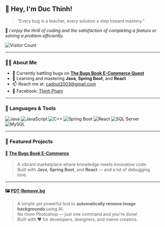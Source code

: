 ## 👋 Hey, I'm Duc Thinh!

> “Every bug is a teacher, every solution a step toward mastery.”

🎯 *I enjoy the thrill of coding and the satisfaction of completing a feature or solving a problem efficiently.*

![Visitor Count](https://komarev.com/ghpvc/?username=PDTMG&label=Visitors&color=0e75b6&style=flat)

---

### 🧑‍💻 About Me
- 🐞 Currently battling bugs on [**The Bugs Book E-Commerce Quest**](https://github.com/icrRick/theBugs_book_ecommerce)
- 🌱 Learning and mastering **Java**, **Spring Boot**, and **React**
- 📫 Reach me at: [cadout2003@gmail.com](mailto:cadout2003@gmail.com)
- 📘 Facebook: [Thinh Pham](https://facebook.com/ThinhPham)

---

### 🚀 Languages & Tools

![Java](https://img.shields.io/badge/Java-orange?style=flat-square&logo=java)
![JavaScript](https://img.shields.io/badge/JavaScript-yellow?style=flat-square&logo=javascript)
![C++](https://img.shields.io/badge/C++-blue?style=flat-square&logo=c%2B%2B)
![Spring Boot](https://img.shields.io/badge/Spring_Boot-6DB33F?style=flat-square&logo=spring-boot&logoColor=white)
![React](https://img.shields.io/badge/React-20232A?style=flat-square&logo=react&logoColor=61DAFB)
![SQL Server](https://img.shields.io/badge/SQL_Server-CC2927?style=flat-square&logo=microsoft-sql-server&logoColor=white)
![MySQL](https://img.shields.io/badge/MySQL-00758F?style=flat-square&logo=mysql&logoColor=white)

---

### 📌 Featured Projects

#### 🛒 [**The Bugs Book E-Commerce**](https://github.com/icrRick/theBugs_book_ecommerce)
> A vibrant marketplace where knowledge meets innovative code.  
> Built with **Java**, **Spring Boot**, and **React** — and a lot of debugging love.

---

#### 🖼️ [**PDT-Remove.bg**](https://github.com/PDTMG/PDT-Remove.bg)
> A simple yet powerful tool to **automatically remove image backgrounds** using AI.  
> No more Photoshop — just one command and you're done!  
> Built with ❤️ for developers, designers, and meme creators.

```
